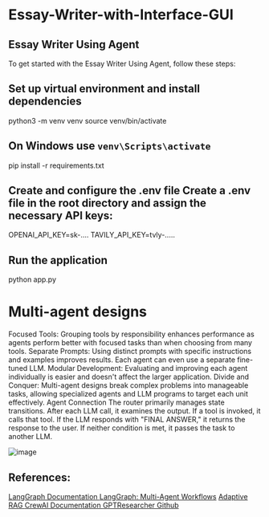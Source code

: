 # Essay-Writer-with-Interface-GUI
## Essay Writer Using Agent
To get started with the Essay Writer Using Agent, follow these steps:

## Set up virtual environment and install dependencies

python3 -m venv venv
source venv/bin/activate  

## On Windows use `venv\Scripts\activate`
pip install -r requirements.txt

## Create and configure the .env file Create a .env file in the root directory and assign the necessary API keys:

OPENAI_API_KEY=sk-....
TAVILY_API_KEY=tvly-.....

## Run the application

python app.py

# Multi-agent designs
Focused Tools: Grouping tools by responsibility enhances performance as agents perform better with focused tasks than when choosing from many tools.
Separate Prompts: Using distinct prompts with specific instructions and examples improves results. Each agent can even use a separate fine-tuned LLM.
Modular Development: Evaluating and improving each agent individually is easier and doesn't affect the larger application.
Divide and Conquer: Multi-agent designs break complex problems into manageable tasks, allowing specialized agents and LLM programs to target each unit effectively.
Agent Connection
The router primarily manages state transitions. After each LLM call, it examines the output. If a tool is invoked, it calls that tool. If the LLM responds with "FINAL ANSWER," it returns the response to the user. If neither condition is met, it passes the task to another LLM.

![image](https://github.com/user-attachments/assets/ab1f825e-df1b-4758-8d45-a1182bf834ba)

## References:
[LangGraph Documentation
](https://blog.langchain.dev/langgraph/)
[LangGraph: Multi-Agent Workflows](https://blog.langchain.dev/langgraph-multi-agent-workflows/)
[Adaptive RAG
](https://langchain-ai.github.io/langgraph/tutorials/rag/langgraph_adaptive_rag/)
[CrewAI Documentation
](https://docs.crewai.com/introduction)
[GPTResearcher Github](https://github.com/assafelovic/gpt-researcher?ref=blog.langchain.dev)
